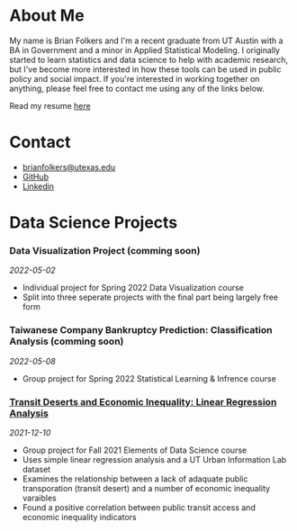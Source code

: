 # About Me
My name is Brian Folkers and I'm a recent graduate from UT Austin with a BA in Government and a minor in Applied Statistical Modeling. I originally started to learn statistics and data science to help with academic research, but I've become more interested in how these tools can be used in public policy and social impact. If you're interested in working together on anything, please feel free to contact me using any of the links below.

Read my resume [here](https://drive.google.com/file/d/1PDZKe4IQCpqUa8njlCbieDP0ZWr1SY23/view?usp=sharing)


# Contact
- brianfolkers@utexas.edu
- [GitHub](https://github.com/BriandFolkers)
- [Linkedin](https://www.linkedin.com/in/brian-d-folkers-898a311a2/)


# Data Science Projects
### Data Visualization Project (comming soon)
*2022-05-02*
- Individual project for Spring 2022 Data Visualization course
- Split into three seperate projects with the final part being largely free form

### Taiwanese Company Bankruptcy Prediction: Classification Analysis (comming soon)
*2022-05-08*
- Group project for Spring 2022 Statistical Learning & Infrence course

### [Transit Deserts and Economic Inequality: Linear Regression Analysis](https://github.com/BriandFolkers/DS-Project)
*2021-12-10*
- Group project for Fall 2021 Elements of Data Science course
- Uses simple linear regression analysis and a UT Urban Information Lab dataset
- Examines the relationship between a lack of adaquate public transporation (transit desert) and a number of economic inequality varaibles
- Found a positive correlation between public transit access and economic inequality indicators
